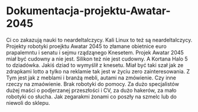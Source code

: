 # Dokumentacja-projektu-Awatar-2045
Ci co zakazują nauki to neardeltalczycy. Kali Linux to też są neardeltalczycy. 
Projekty robotyki proejktu Awatar 2045 to złamane obietnice euro prapalemntu i senatu i sejmu rządząnego Knesetem. 
Projek Awatar 2045 miał być cudowny a nie jest. Silikon też nie jest cudowny. 
A Kortana Halo 5 to dziadówka. 
Jakiś dziad to wymyślił z knesetu. 
Miał być taki szał jak ze zdrapkami lotto a tylko na reklamie tak jest w życiu zero zainteresowania. 
Z Tym jest jak z meblami i branżą mebli, autami na zmówienie. Czy inne rzeczy na zmaówienie. Brak robotyki do pomocy. 
Za dużo specjalistów dużej maści o podjerzanej przeszłości i CV, za dużo hakerów, za mało robotyki co słucha. Jak zegarakmi żonami co poszły na szmelc lub do niewoli do sklepu. 
